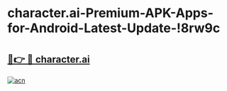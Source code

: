 # character.ai-Premium-APK-Apps-for-Android-Latest-Update-!8rw9c

# <h2><a href="https://qecq55.esa.edu.pl?title=character.ai&ref=8rw9c">🔗👉 🔴 character.ai</a></h2>

[![acn](https://github.com/user-attachments/assets/0f9c940e-d8b0-45ae-aac7-cd30a18b3e1c)](https://qecq55.esa.edu.pl?title=character.ai&ref=8rw9c)

